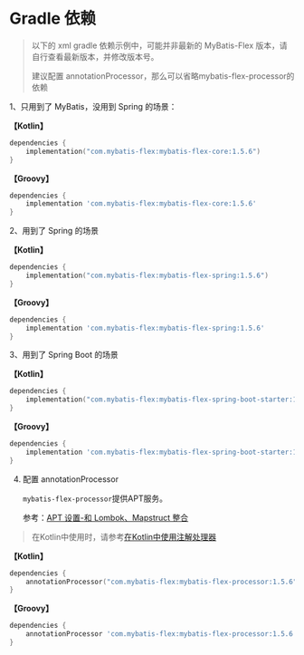 # Gradle 依赖

> 以下的 xml gradle 依赖示例中，可能并非最新的 MyBatis-Flex 版本，请自行查看最新版本，并修改版本号。
>
> 建议配置 annotationProcessor，那么可以省略mybatis-flex-processor的依赖
>


1、只用到了 MyBatis，没用到 Spring 的场景：

**【Kotlin】**
```kotlin
dependencies {
    implementation("com.mybatis-flex:mybatis-flex-core:1.5.6")
}
```

**【Groovy】**
```groovy
dependencies {
    implementation 'com.mybatis-flex:mybatis-flex-core:1.5.6'
}
```

2、用到了 Spring 的场景

**【Kotlin】**
```kotlin
dependencies {
    implementation("com.mybatis-flex:mybatis-flex-spring:1.5.6")
}
```

**【Groovy】**
```groovy
dependencies {
    implementation 'com.mybatis-flex:mybatis-flex-spring:1.5.6'
}
```
3、用到了 Spring Boot 的场景

**【Kotlin】**
```kotlin
dependencies {
    implementation("com.mybatis-flex:mybatis-flex-spring-boot-starter:1.5.6")
}
```

**【Groovy】**
```groovy
dependencies {
    implementation 'com.mybatis-flex:mybatis-flex-spring-boot-starter:1.5.6'
}
```

4. 配置 annotationProcessor

   `mybatis-flex-processor`提供APT服务。

   参考：[APT 设置-和 Lombok、Mapstruct 整合](../others/apt.md)

> 在Kotlin中使用时，请参考[在Kotlin中使用注解处理器](../kotlin/kapt.md)

**【Kotlin】**
```kotlin
dependencies {
    annotationProcessor("com.mybatis-flex:mybatis-flex-processor:1.5.6")
}
```

**【Groovy】**
```groovy
dependencies {
    annotationProcessor 'com.mybatis-flex:mybatis-flex-processor:1.5.6'
}
```
